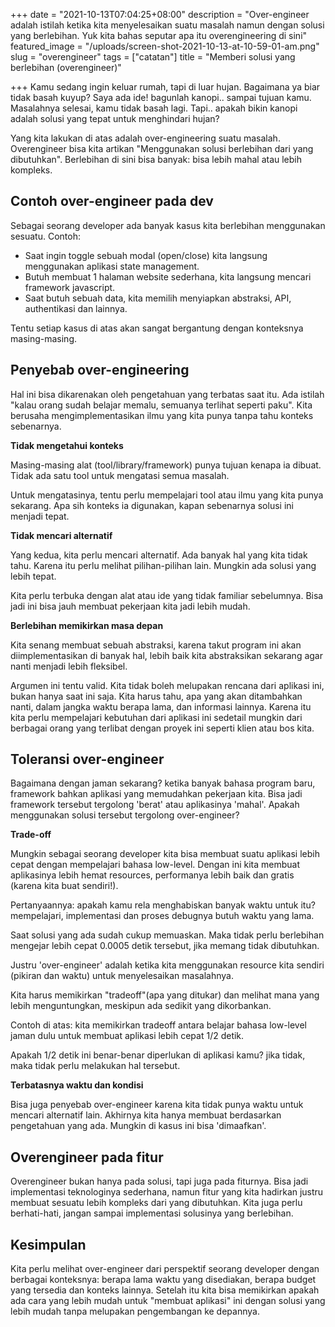 +++
date = "2021-10-13T07:04:25+08:00"
description = "Over-engineer adalah istilah ketika kita menyelesaikan suatu masalah namun dengan solusi yang berlebihan. Yuk kita bahas seputar apa itu overengineering di sini"
featured_image = "/uploads/screen-shot-2021-10-13-at-10-59-01-am.png"
slug = "overengineer"
tags = ["catatan"]
title = "Memberi solusi yang berlebihan (overengineer)"

+++
Kamu sedang ingin keluar rumah, tapi di luar hujan. Bagaimana ya biar tidak basah kuyup? Saya ada ide! bagunlah kanopi.. sampai tujuan kamu. Masalahnya selesai, kamu tidak basah lagi. Tapi.. apakah bikin kanopi adalah solusi yang tepat untuk menghindari hujan?

Yang kita lakukan di atas adalah over-engineering suatu masalah. Overengineer bisa kita artikan "Menggunakan solusi berlebihan dari yang dibutuhkan". Berlebihan di sini bisa banyak: bisa lebih mahal atau lebih kompleks.

## Contoh over-engineer pada dev

Sebagai seorang developer ada banyak kasus kita berlebihan menggunakan sesuatu. Contoh:

* Saat ingin toggle sebuah modal (open/close) kita langsung menggunakan aplikasi state management. 
* Butuh membuat 1 halaman website sederhana, kita langsung mencari framework javascript.
* Saat butuh sebuah data, kita memilih menyiapkan abstraksi, API, authentikasi dan lainnya.

Tentu setiap kasus di atas akan sangat bergantung dengan konteksnya masing-masing. 

## Penyebab over-engineering

Hal ini bisa dikarenakan oleh pengetahuan yang terbatas saat itu. Ada istilah "kalau orang sudah belajar memalu, semuanya terlihat seperti paku". Kita berusaha mengimplementasikan ilmu yang kita punya tanpa tahu konteks sebenarnya.

**Tidak mengetahui konteks** 

Masing-masing alat (tool/library/framework) punya tujuan kenapa ia dibuat. Tidak ada satu tool untuk mengatasi semua masalah. 

Untuk mengatasinya, tentu perlu mempelajari tool atau ilmu yang kita punya sekarang. Apa sih konteks ia digunakan, kapan sebenarnya solusi ini menjadi tepat.

**Tidak mencari alternatif**

Yang kedua, kita perlu mencari alternatif. Ada banyak hal yang kita tidak tahu. Karena itu perlu melihat pilihan-pilihan lain. Mungkin ada solusi yang lebih tepat.

Kita perlu terbuka dengan alat atau ide yang tidak familiar sebelumnya. Bisa jadi ini bisa jauh membuat pekerjaan kita jadi lebih mudah.

**Berlebihan memikirkan masa depan**

Kita senang membuat sebuah abstraksi, karena takut program ini akan diimplementasikan di banyak hal, lebih baik kita abstraksikan sekarang agar nanti menjadi lebih fleksibel. 

Argumen ini tentu valid. Kita tidak boleh melupakan rencana dari aplikasi ini, bukan hanya saat ini saja. Kita harus tahu, apa yang akan ditambahkan nanti, dalam jangka waktu berapa lama, dan informasi lainnya. Karena itu kita perlu mempelajari kebutuhan dari aplikasi ini sedetail mungkin dari berbagai orang yang terlibat dengan proyek ini seperti klien atau bos kita.

## Toleransi over-engineer

Bagaimana dengan jaman sekarang? ketika banyak bahasa program baru, framework bahkan aplikasi yang memudahkan pekerjaan kita. Bisa jadi framework tersebut tergolong 'berat' atau aplikasinya 'mahal'. Apakah menggunakan solusi tersebut tergolong over-engineer?

**Trade-off**

Mungkin sebagai seorang developer kita bisa membuat suatu aplikasi lebih cepat dengan mempelajari bahasa low-level. Dengan ini kita membuat aplikasinya lebih hemat resources, performanya lebih baik dan gratis (karena kita buat sendiri!).

Pertanyaannya: apakah kamu rela menghabiskan banyak waktu untuk itu? mempelajari, implementasi dan proses debugnya butuh waktu yang lama.

Saat solusi yang ada sudah cukup memuaskan. Maka tidak perlu berlebihan mengejar lebih cepat 0.0005 detik tersebut, jika memang tidak dibutuhkan.

Justru 'over-engineer' adalah ketika kita menggunakan resource kita sendiri (pikiran dan waktu) untuk menyelesaikan masalahnya. 

Kita harus memikirkan "tradeoff"(apa yang ditukar) dan melihat mana yang lebih menguntungkan, meskipun ada sedikit yang dikorbankan.

Contoh di atas: kita memikirkan tradeoff antara belajar bahasa low-level jaman dulu untuk membuat aplikasi lebih cepat 1/2 detik.

Apakah 1/2 detik ini benar-benar diperlukan di aplikasi kamu? jika tidak, maka tidak perlu melakukan hal tersebut.

**Terbatasnya waktu dan kondisi**

Bisa juga penyebab over-engineer karena kita tidak punya waktu untuk mencari alternatif lain. Akhirnya kita hanya membuat berdasarkan pengetahuan yang ada. Mungkin di kasus ini bisa 'dimaafkan'.

## Overengineer pada fitur

Overengineer bukan hanya pada solusi, tapi juga pada fiturnya. Bisa jadi implementasi teknologinya sederhana, namun fitur yang kita hadirkan justru membuat sesuatu lebih kompleks dari yang dibutuhkan. Kita juga perlu berhati-hati, jangan sampai implementasi solusinya yang berlebihan.

## Kesimpulan

Kita perlu melihat over-engineer dari perspektif seorang developer dengan berbagai konteksnya: berapa lama waktu yang disediakan, berapa budget yang tersedia dan konteks lainnya. Setelah itu kita bisa memikirkan apakah ada cara yang lebih mudah untuk "membuat aplikasi" ini dengan solusi yang lebih mudah tanpa melupakan pengembangan ke depannya.